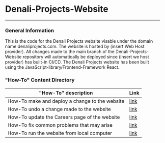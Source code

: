 # Denali-Projects-Website
***
### General Information
This is the code for the Denali Projects website visable under the domain name denaliprojects.com. The website is hosted by (insert Web Host provider). 
All changes made to the main branch of the Denali-Projects-Website repository will automatically be deployed since (insert we host provider) has built-in CI/CD.
The Denali Projects website has been built using the JavaScript-library/Frontend-Framework React. 

### "How-To" Content Directory

|"How-To" description| Link|
|--------------------|-----|
|How-To make and deploy a change to the website| [link](make_changes_and_deploy.md) |
|How-To undo a change made to the website|[link](Undo_Commits.md)| 
|How-To update the Careers page of the website |[link](update_careers_page.md)|
|How-To fix common problems that may arise| [link](common_problems.md)|
|How-To run the website from local computer|[link](run_website_from_computer.md)|

